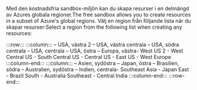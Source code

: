 <span data-ttu-id="39e0e-101">Med den kostnadsfria sandbox-miljön kan du skapa resurser i en delmängd av Azures globala regioner.</span><span class="sxs-lookup"><span data-stu-id="39e0e-101">The free sandbox allows you to create resources in a subset of Azure's global regions.</span></span> <span data-ttu-id="39e0e-102">Välj en region från följande lista när du skapar resurser:</span><span class="sxs-lookup"><span data-stu-id="39e0e-102">Select a region from the following list when creating any resources:</span></span>

:::row:::
    :::column:::
        <span data-ttu-id="39e0e-103">– USA, västra 2 – USA, västra centrala – USA, södra centrala – USA, centrala – USA, östra – Europa, västra</span><span class="sxs-lookup"><span data-stu-id="39e0e-103">- West US 2 - West Central US - South Central US - Central US - East US - West Europe</span></span> :::column-end:::
    :::column:::
        <span data-ttu-id="39e0e-104">– Asien, sydöstra – Japan, östra – Brasilien, södra – Australien, sydöstra – Indien, centrala</span><span class="sxs-lookup"><span data-stu-id="39e0e-104">- Southeast Asia - Japan East - Brazil South - Australia Southeast - Central India</span></span> :::column-end:::
:::row-end:::